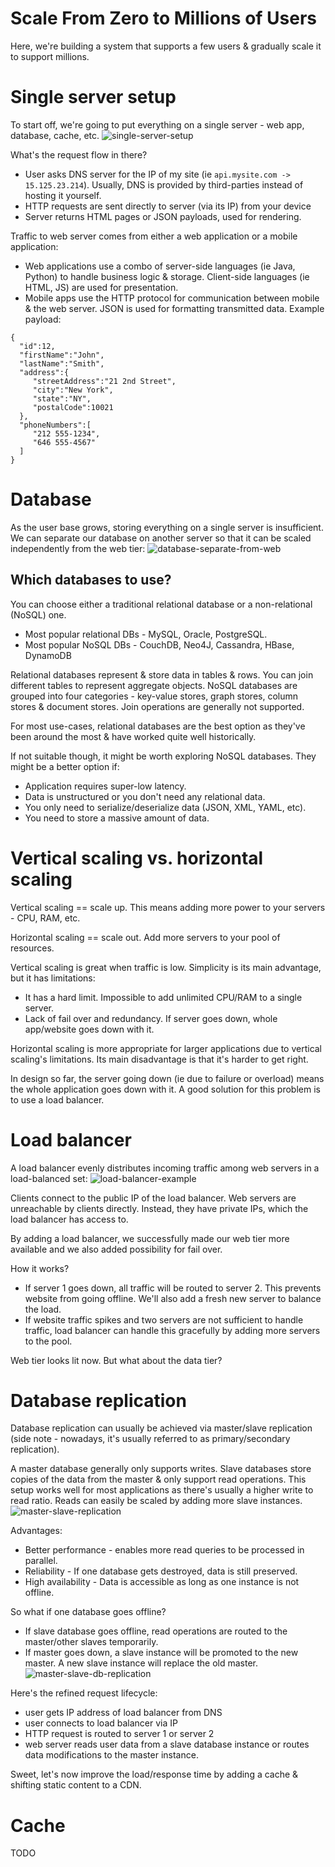 # Scale From Zero to Millions of Users
Here, we're building a system that supports a few users & gradually scale it to support millions.

# Single server setup
To start off, we're going to put everything on a single server - web app, database, cache, etc.
![single-server-setup](images/single-server-setup.png)

What's the request flow in there?
 * User asks DNS server for the IP of my site (ie `api.mysite.com -> 15.125.23.214`). Usually, DNS is provided by third-parties instead of hosting it yourself.
 * HTTP requests are sent directly to server (via its IP) from your device
 * Server returns HTML pages or JSON payloads, used for rendering.

Traffic to web server comes from either a web application or a mobile application:
 * Web applications use a combo of server-side languages (ie Java, Python) to handle business logic & storage. Client-side languages (ie HTML, JS) are used for presentation.
 * Mobile apps use the HTTP protocol for communication between mobile & the web server. JSON is used for formatting transmitted data. Example payload:
```
{
  "id":12,
  "firstName":"John",
  "lastName":"Smith",
  "address":{
     "streetAddress":"21 2nd Street",
     "city":"New York",
     "state":"NY",
     "postalCode":10021
  },
  "phoneNumbers":[
     "212 555-1234",
     "646 555-4567"
  ]
}
```

# Database
As the user base grows, storing everything on a single server is insufficient. 
We can separate our database on another server so that it can be scaled independently from the web tier:
![database-separate-from-web](images/database-separate-from-web.png)

## Which databases to use?
You can choose either a traditional relational database or a non-relational (NoSQL) one.
 * Most popular relational DBs - MySQL, Oracle, PostgreSQL.
 * Most popular NoSQL DBs - CouchDB, Neo4J, Cassandra, HBase, DynamoDB

Relational databases represent & store data in tables & rows. You can join different tables to represent aggregate objects.
NoSQL databases are grouped into four categories - key-value stores, graph stores, column stores & document stores. Join operations are generally not supported.

For most use-cases, relational databases are the best option as they've been around the most & have worked quite well historically.

If not suitable though, it might be worth exploring NoSQL databases. They might be a better option if:
 * Application requires super-low latency.
 * Data is unstructured or you don't need any relational data.
 * You only need to serialize/deserialize data (JSON, XML, YAML, etc).
 * You need to store a massive amount of data.

# Vertical scaling vs. horizontal scaling
Vertical scaling == scale up. This means adding more power to your servers - CPU, RAM, etc.

Horizontal scaling == scale out. Add more servers to your pool of resources.

Vertical scaling is great when traffic is low. Simplicity is its main advantage, but it has limitations:
 * It has a hard limit. Impossible to add unlimited CPU/RAM to a single server.
 * Lack of fail over and redundancy. If server goes down, whole app/website goes down with it.

Horizontal scaling is more appropriate for larger applications due to vertical scaling's limitations. Its main disadvantage is that it's harder to get right.

In design so far, the server going down (ie due to failure or overload) means the whole application goes down with it. 
A good solution for this problem is to use a load balancer.

# Load balancer
A load balancer evenly distributes incoming traffic among web servers in a load-balanced set:
![load-balancer-example](images/load-balancer-example.png)

Clients connect to the public IP of the load balancer. Web servers are unreachable by clients directly.
Instead, they have private IPs, which the load balancer has access to.

By adding a load balancer, we successfully made our web tier more available and we also added possibility for fail over.

How it works?
 * If server 1 goes down, all traffic will be routed to server 2. This prevents website from going offline. We'll also add a fresh new server to balance the load.
 * If website traffic spikes and two servers are not sufficient to handle traffic, load balancer can handle this gracefully by adding more servers to the pool.

Web tier looks lit now. But what about the data tier?

# Database replication
Database replication can usually be achieved via master/slave replication (side note - nowadays, it's usually referred to as primary/secondary replication).

A master database generally only supports writes. Slave databases store copies of the data from the master & only support read operations.
This setup works well for most applications as there's usually a higher write to read ratio. Reads can easily be scaled by adding more slave instances.
![master-slave-replication](images/master-slave-replication.png)

Advantages:
 * Better performance - enables more read queries to be processed in parallel.
 * Reliability - If one database gets destroyed, data is still preserved.
 * High availability - Data is accessible as long as one instance is not offline.

So what if one database goes offline?
 * If slave database goes offline, read operations are routed to the master/other slaves temporarily. 
 * If master goes down, a slave instance will be promoted to the new master. A new slave instance will replace the old master.
![master-slave-db-replication](images/master-slave-db-replication.png)

Here's the refined request lifecycle:
 * user gets IP address of load balancer from DNS
 * user connects to load balancer via IP
 * HTTP request is routed to server 1 or server 2
 * web server reads user data from a slave database instance or routes data modifications to the master instance.

Sweet, let's now improve the load/response time by adding a cache & shifting static content to a CDN.

# Cache
TODO
